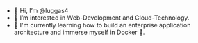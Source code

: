- 👋 Hi, I’m @luggas4
- 👀 I’m interested in Web-Development and Cloud-Technology.
- 🌱 I'm currently learning how to build an enterprise application architecture and immerse myself in Docker 🐳.

<!---
- 💞️ I’m looking to collaborate on interesting new projects
- 📫 How to reach me ...
- 😄 Pronouns: ...
- ⚡ Fun fact: ...
--->
